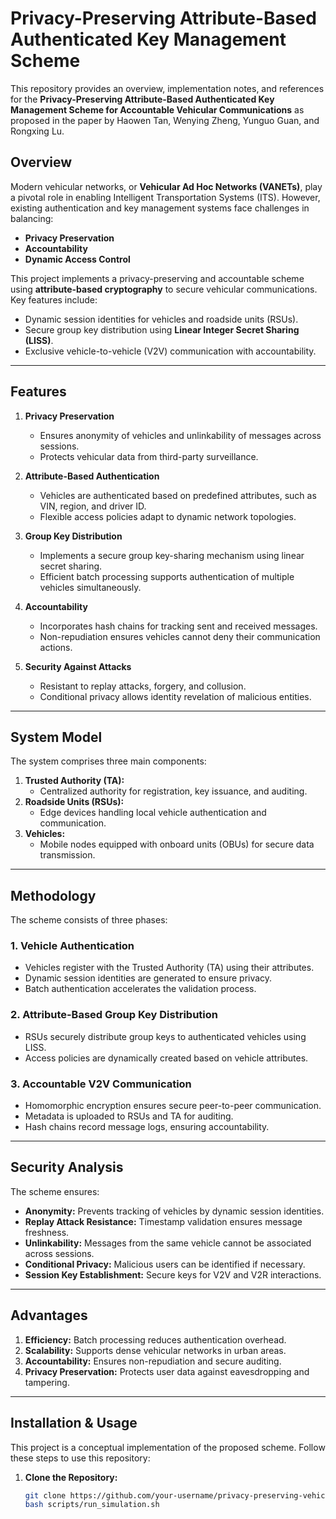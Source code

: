 
# Privacy-Preserving Attribute-Based Authenticated Key Management Scheme

This repository provides an overview, implementation notes, and references for the **Privacy-Preserving Attribute-Based Authenticated Key Management Scheme for Accountable Vehicular Communications** as proposed in the paper by Haowen Tan, Wenying Zheng, Yunguo Guan, and Rongxing Lu. 

## Overview

Modern vehicular networks, or **Vehicular Ad Hoc Networks (VANETs)**, play a pivotal role in enabling Intelligent Transportation Systems (ITS). However, existing authentication and key management systems face challenges in balancing:
- **Privacy Preservation**
- **Accountability**
- **Dynamic Access Control**

This project implements a privacy-preserving and accountable scheme using **attribute-based cryptography** to secure vehicular communications. Key features include:
- Dynamic session identities for vehicles and roadside units (RSUs).
- Secure group key distribution using **Linear Integer Secret Sharing (LISS)**.
- Exclusive vehicle-to-vehicle (V2V) communication with accountability.

---

## Features

1. **Privacy Preservation**
   - Ensures anonymity of vehicles and unlinkability of messages across sessions.
   - Protects vehicular data from third-party surveillance.

2. **Attribute-Based Authentication**
   - Vehicles are authenticated based on predefined attributes, such as VIN, region, and driver ID.
   - Flexible access policies adapt to dynamic network topologies.

3. **Group Key Distribution**
   - Implements a secure group key-sharing mechanism using linear secret sharing.
   - Efficient batch processing supports authentication of multiple vehicles simultaneously.

4. **Accountability**
   - Incorporates hash chains for tracking sent and received messages.
   - Non-repudiation ensures vehicles cannot deny their communication actions.

5. **Security Against Attacks**
   - Resistant to replay attacks, forgery, and collusion.
   - Conditional privacy allows identity revelation of malicious entities.

---

## System Model

The system comprises three main components:
1. **Trusted Authority (TA):**
   - Centralized authority for registration, key issuance, and auditing.
2. **Roadside Units (RSUs):**
   - Edge devices handling local vehicle authentication and communication.
3. **Vehicles:**
   - Mobile nodes equipped with onboard units (OBUs) for secure data transmission.

---

## Methodology

The scheme consists of three phases:

### 1. Vehicle Authentication
- Vehicles register with the Trusted Authority (TA) using their attributes.
- Dynamic session identities are generated to ensure privacy.
- Batch authentication accelerates the validation process.

### 2. Attribute-Based Group Key Distribution
- RSUs securely distribute group keys to authenticated vehicles using LISS.
- Access policies are dynamically created based on vehicle attributes.

### 3. Accountable V2V Communication
- Homomorphic encryption ensures secure peer-to-peer communication.
- Metadata is uploaded to RSUs and TA for auditing.
- Hash chains record message logs, ensuring accountability.

---

## Security Analysis

The scheme ensures:
- **Anonymity:** Prevents tracking of vehicles by dynamic session identities.
- **Replay Attack Resistance:** Timestamp validation ensures message freshness.
- **Unlinkability:** Messages from the same vehicle cannot be associated across sessions.
- **Conditional Privacy:** Malicious users can be identified if necessary.
- **Session Key Establishment:** Secure keys for V2V and V2R interactions.

---

## Advantages

1. **Efficiency:** Batch processing reduces authentication overhead.
2. **Scalability:** Supports dense vehicular networks in urban areas.
3. **Accountability:** Ensures non-repudiation and secure auditing.
4. **Privacy Preservation:** Protects user data against eavesdropping and tampering.

---

## Installation & Usage

This project is a conceptual implementation of the proposed scheme. Follow these steps to use this repository:

1. **Clone the Repository:**
   ```bash
   git clone https://github.com/your-username/privacy-preserving-vehicular-comm.git
   bash scripts/run_simulation.sh
